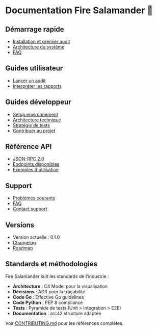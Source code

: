 # Documentation Fire Salamander 🦎

## Démarrage rapide
- [Installation et premier audit](user-guide/getting-started.md)
- [Architecture du système](architecture.md)
- [FAQ](troubleshooting/faq.md)

## Guides utilisateur
- [Lancer un audit](user-guide/first-audit.md)
- [Interpréter les rapports](user-guide/interpreting-reports.md)

## Guides développeur
- [Setup environnement](developer-guide/setup.md)
- [Architecture technique](architecture.md)
- [Stratégie de tests](developer-guide/testing.md)
- [Contribuer au projet](developer-guide/contributing.md)

## Référence API
- [JSON-RPC 2.0](api/json-rpc.md)
- [Endpoints disponibles](api/endpoints.md)
- [Exemples d'utilisation](api/examples.md)

## Support
- [Problèmes courants](troubleshooting/common-issues.md)
- [FAQ](troubleshooting/faq.md)
- [Contact support](mailto:support@septeo.com)

## Versions
- Version actuelle : 0.1.0
- [Changelog](../CHANGELOG.md)
- [Roadmap](../roadmap.md)

## Standards et méthodologies

Fire Salamander suit les standards de l'industrie :

- **Architecture** : C4 Model pour la visualisation
- **Décisions** : ADR pour la traçabilité
- **Code Go** : Effective Go guidelines
- **Code Python** : PEP 8 compliance
- **Tests** : Pyramide de tests (Unit > Integration > E2E)
- **Documentation** : arc42 structure adaptée

Voir [CONTRIBUTING.md](../CONTRIBUTING.md#ressources-et-bonnes-pratiques) pour les références complètes.